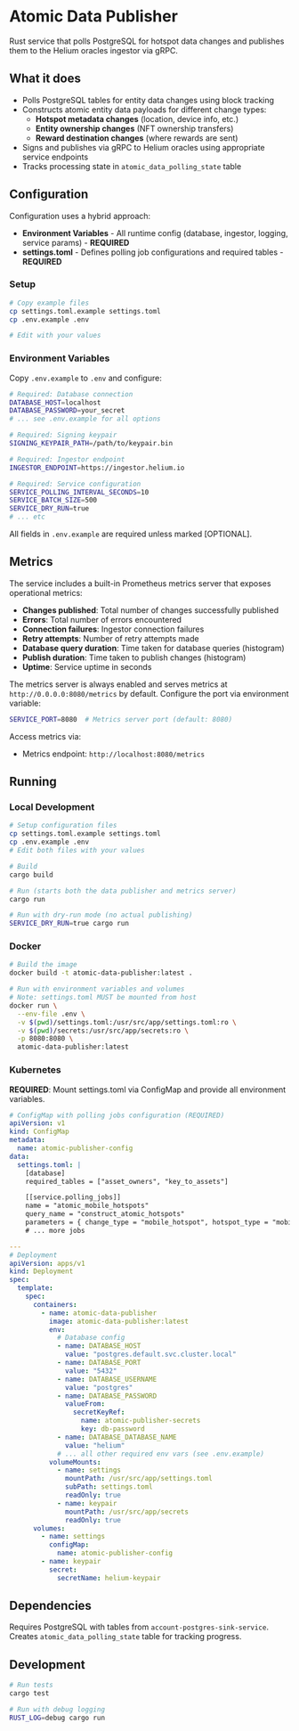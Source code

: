 # Atomic Data Publisher

Rust service that polls PostgreSQL for hotspot data changes and publishes them to the Helium oracles ingestor via gRPC.

## What it does

- Polls PostgreSQL tables for entity data changes using block tracking
- Constructs atomic entity data payloads for different change types:
  - **Hotspot metadata changes** (location, device info, etc.)
  - **Entity ownership changes** (NFT ownership transfers)
  - **Reward destination changes** (where rewards are sent)
- Signs and publishes via gRPC to Helium oracles using appropriate service endpoints
- Tracks processing state in `atomic_data_polling_state` table

## Configuration

Configuration uses a hybrid approach:

- **Environment Variables** - All runtime config (database, ingestor, logging, service params) - **REQUIRED**
- **settings.toml** - Defines polling job configurations and required tables - **REQUIRED**

### Setup

```bash
# Copy example files
cp settings.toml.example settings.toml
cp .env.example .env

# Edit with your values
```

### Environment Variables

Copy `.env.example` to `.env` and configure:

```bash
# Required: Database connection
DATABASE_HOST=localhost
DATABASE_PASSWORD=your_secret
# ... see .env.example for all options

# Required: Signing keypair
SIGNING_KEYPAIR_PATH=/path/to/keypair.bin

# Required: Ingestor endpoint
INGESTOR_ENDPOINT=https://ingestor.helium.io

# Required: Service configuration
SERVICE_POLLING_INTERVAL_SECONDS=10
SERVICE_BATCH_SIZE=500
SERVICE_DRY_RUN=true
# ... etc
```

All fields in `.env.example` are required unless marked [OPTIONAL].

## Metrics

The service includes a built-in Prometheus metrics server that exposes operational metrics:

- **Changes published**: Total number of changes successfully published
- **Errors**: Total number of errors encountered
- **Connection failures**: Ingestor connection failures
- **Retry attempts**: Number of retry attempts made
- **Database query duration**: Time taken for database queries (histogram)
- **Publish duration**: Time taken to publish changes (histogram)
- **Uptime**: Service uptime in seconds

The metrics server is always enabled and serves metrics at `http://0.0.0.0:8080/metrics` by default. Configure the port via environment variable:

```bash
SERVICE_PORT=8080  # Metrics server port (default: 8080)
```

Access metrics via:

- Metrics endpoint: `http://localhost:8080/metrics`

## Running

### Local Development

```bash
# Setup configuration files
cp settings.toml.example settings.toml
cp .env.example .env
# Edit both files with your values

# Build
cargo build

# Run (starts both the data publisher and metrics server)
cargo run

# Run with dry-run mode (no actual publishing)
SERVICE_DRY_RUN=true cargo run
```

### Docker

```bash
# Build the image
docker build -t atomic-data-publisher:latest .

# Run with environment variables and volumes
# Note: settings.toml MUST be mounted from host
docker run \
  --env-file .env \
  -v $(pwd)/settings.toml:/usr/src/app/settings.toml:ro \
  -v $(pwd)/secrets:/usr/src/app/secrets:ro \
  -p 8080:8080 \
  atomic-data-publisher:latest
```

### Kubernetes

**REQUIRED**: Mount settings.toml via ConfigMap and provide all environment variables.

```yaml
# ConfigMap with polling jobs configuration (REQUIRED)
apiVersion: v1
kind: ConfigMap
metadata:
  name: atomic-publisher-config
data:
  settings.toml: |
    [database]
    required_tables = ["asset_owners", "key_to_assets"]

    [[service.polling_jobs]]
    name = "atomic_mobile_hotspots"
    query_name = "construct_atomic_hotspots"
    parameters = { change_type = "mobile_hotspot", hotspot_type = "mobile" }
    # ... more jobs

---
# Deployment
apiVersion: apps/v1
kind: Deployment
spec:
  template:
    spec:
      containers:
        - name: atomic-data-publisher
          image: atomic-data-publisher:latest
          env:
            # Database config
            - name: DATABASE_HOST
              value: "postgres.default.svc.cluster.local"
            - name: DATABASE_PORT
              value: "5432"
            - name: DATABASE_USERNAME
              value: "postgres"
            - name: DATABASE_PASSWORD
              valueFrom:
                secretKeyRef:
                  name: atomic-publisher-secrets
                  key: db-password
            - name: DATABASE_DATABASE_NAME
              value: "helium"
            # ... all other required env vars (see .env.example)
          volumeMounts:
            - name: settings
              mountPath: /usr/src/app/settings.toml
              subPath: settings.toml
              readOnly: true
            - name: keypair
              mountPath: /usr/src/app/secrets
              readOnly: true
      volumes:
        - name: settings
          configMap:
            name: atomic-publisher-config
        - name: keypair
          secret:
            secretName: helium-keypair
```

## Dependencies

Requires PostgreSQL with tables from `account-postgres-sink-service`. Creates `atomic_data_polling_state` table for tracking progress.

## Development

```bash
# Run tests
cargo test

# Run with debug logging
RUST_LOG=debug cargo run
```
